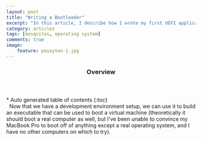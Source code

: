 ```yaml
---
layout: post
title: "Writing a Bootloader"
excerpt: "In this article, I describe how I wrote my first UEFI application, and, eventually a simple bootloader."
category: articles
tags: [mosquitos, operating system]
comments: true
image:
    feature: pasayten-1.jpg
---
```


<section id="table-of-contents" class="toc">
  <header>
    <h3>Overview</h3>
  </header>
  <div id="drawer" markdown="1">
*  Auto generated table of contents
{:toc}
  </div>
</section>
 
Now that we have a development environment setup, we can use it to build an executable that can be used to boot a virtual machine (theoretically it should boot a real computer as well, but I've been unable to convince my MacBook Pro to boot off of anything except a real operating system, and I have no other computers on which to try).


